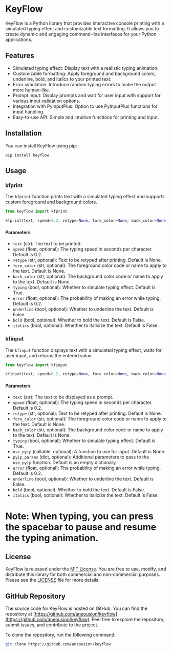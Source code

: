 # KeyFlow

KeyFlow is a Python library that provides interactive console printing with a simulated typing effect and customizable text formatting. It allows you to create dynamic and engaging command-line interfaces for your Python applications.

## Features

- Simulated typing effect: Display text with a realistic typing animation.
- Customizable formatting: Apply foreground and background colors, underline, bold, and italics to your printed text.
- Error simulation: Introduce random typing errors to make the output more human-like.
- Prompt input: Display prompts and wait for user input with support for various input validation options.
- Integration with PyInputPlus: Option to use PyInputPlus functions for input handling.
- Easy-to-use API: Simple and intuitive functions for printing and input.


## Installation

You can install KeyFlow using pip:

```shell
pip install keyflow
```
## Usage

### kfprint

The `kfprint` function prints text with a simulated typing effect and supports custom foreground and background colors.

```python
from keyflow import kfprint

kfprint(text, speed=0.2, retype=None, fore_color=None, back_color=None, typing=True, error=0.2, underline=False, bold=False, italics=False)
```

#### Parameters

- `text` (str): The text to be printed.
- `speed` (float, optional): The typing speed in seconds per character. Default is 0.2.
- `retype` (str, optional): Text to be retyped after printing. Default is None.
- `fore_color` (str, optional): The foreground color code or name to apply to the text. Default is None.
- `back_color` (str, optional): The background color code or name to apply to the text. Default is None.
- `typing` (bool, optional): Whether to simulate typing effect. Default is True.
- `error` (float, optional): The probability of making an error while typing. Default is 0.2.
- `underline` (bool, optional): Whether to underline the text. Default is False.
- `bold` (bool, optional): Whether to bold the text. Default is False.
- `italics` (bool, optional): Whether to italicize the text. Default is False.

### kfinput

The `kfinput` function displays text with a simulated typing effect, waits for user input, and returns the entered value.

```python
from keyflow import kfinput

kfinput(text, speed=0.2, retype=None, fore_color=None, back_color=None, typing=True, use_pyip=None, pyip_params={}, error=0.2, underline=False, bold=False, italics=False)
```

#### Parameters

- `text` (str): The text to be displayed as a prompt.
- `speed` (float, optional): The typing speed in seconds per character. Default is 0.2.
- `retype` (str, optional): Text to be retyped after printing. Default is None.
- `fore_color` (str, optional): The foreground color code or name to apply to the text. Default is None.
- `back_color` (str, optional): The background color code or name to apply to the text. Default is None.
- `typing` (bool, optional): Whether to simulate typing effect. Default is True.
- `use_pyip` (callable, optional): A function to use for input. Default is None.
- `pyip_params` (dict, optional): Additional parameters to pass to the `use_pyip` function. Default is an empty dictionary.
- `error` (float, optional): The probability of making an error while typing. Default is 0.2.
- `underline` (bool, optional): Whether to underline the text. Default is False.
- `bold` (bool, optional): Whether to bold the text. Default is False.
- `italics` (bool, optional): Whether to italicize the text. Default is False.


# Note: When typing, you can press the spacebar to pause and resume the typing animation.


## License

KeyFlow is released under the [MIT License](https://opensource.org/licenses/MIT). You are free to use, modify, and distribute this library for both commercial and non-commercial purposes. Please see the [LICENSE](https://github.com/aneousion/keyflow/LICENSE) file for more details.

## GitHub Repository

The source code for KeyFlow is hosted on GitHub. You can find the repository at [https://github.com/aneousion/keyflow](https://github.com/aneousion/keyflow). Feel free to explore the repository, submit issues, and contribute to the project.

To clone the repository, run the following command:

```bash
git clone https://github.com/aneousion/keyflow
```
